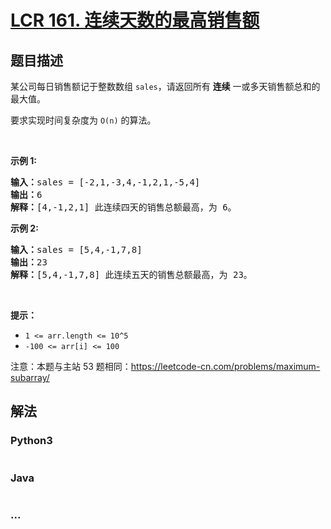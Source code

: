 # [LCR 161. 连续天数的最高销售额](https://leetcode.cn/problems/lian-xu-zi-shu-zu-de-zui-da-he-lcof)



## 题目描述

<!-- 这里写题目描述 -->

<p>某公司每日销售额记于整数数组 <code>sales</code>，请返回所有 <strong>连续</strong> 一或多天销售额总和的最大值。</p>

<p>要求实现时间复杂度为 <code>O(n)</code> 的算法。</p>

<p>&nbsp;</p>

<p><strong>示例 1:</strong></p>

<pre>
<strong>输入：</strong>sales = [-2,1,-3,4,-1,2,1,-5,4]
<strong>输出：</strong>6
<strong>解释：</strong>[4,-1,2,1] 此连续四天的销售总额最高，为 6。</pre>

<p><strong>示例 2:</strong></p>

<pre>
<strong>输入：</strong>sales = [5,4,-1,7,8]
<strong>输出：</strong>23
<strong>解释：</strong>[5,4,-1,7,8] 此连续五天的销售总额最高，为 23。&nbsp;</pre>

<p>&nbsp;</p>

<p><strong>提示：</strong></p>

<ul>
	<li><code>1 &lt;=&nbsp;arr.length &lt;= 10^5</code></li>
	<li><code>-100 &lt;= arr[i] &lt;= 100</code></li>
</ul>

<p>注意：本题与主站 53 题相同：<a href="https://leetcode-cn.com/problems/maximum-subarray/">https://leetcode-cn.com/problems/maximum-subarray/</a></p>


## 解法

<!-- 这里可写通用的实现逻辑 -->

<!-- tabs:start -->

### **Python3**

<!-- 这里可写当前语言的特殊实现逻辑 -->

```python

```

### **Java**

<!-- 这里可写当前语言的特殊实现逻辑 -->

```java

```

### **...**

```

```

<!-- tabs:end -->
